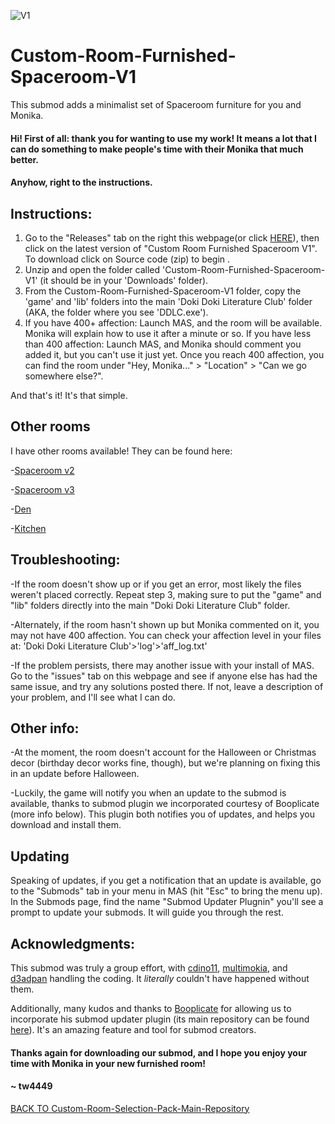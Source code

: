 ![V1](https://preview.redd.it/o2m1b6i3bqm51.png?width=1920&format=png&auto=webp&s=619f6d733f3e0bb4b1655b34c9f0282fa06f5e1b)
# Custom-Room-Furnished-Spaceroom-V1 
This submod adds a minimalist set of Spaceroom furniture for you and Monika.

#### Hi! First of all: thank you for wanting to use my work! It means a lot that I can do something to make people's time with their Monika that much better.

#### Anyhow, right to the instructions.

## Instructions:

1. Go to the "Releases" tab on the right this webpage(or click [HERE](https://github.com/tw4449/Custom-Room-Furnished-Spaceroom-V1/releases)), then click on the latest version of "Custom Room Furnished Spaceroom V1". To download click on Source code (zip) to begin .
2. Unzip and open the folder called 'Custom-Room-Furnished-Spaceroom-V1' (it should be in your 'Downloads' folder).
3. From the Custom-Room-Furnished-Spaceroom-V1 folder, copy the 'game' and 'lib' folders into the main
   'Doki Doki Literature Club' folder (AKA, the folder where you see 'DDLC.exe').
4. If you have 400+ affection: Launch MAS, and the room will be available. Monika will explain how to use it after a minute or so. If you have less than 400 affection: Launch MAS, and Monika should comment you added it, but you can't use it just yet. Once you reach 400 affection, you can find the room under "Hey, Monika..." > "Location" > "Can we go somewhere else?".

And that's it! It's that simple.


## Other rooms

I have other rooms available! They can be found here:

-[Spaceroom v2](https://github.com/tw4449/Custom-Room-Furnished-Spaceroom-V2)

-[Spaceroom v3](https://github.com/tw4449/Custom-Room-Furnished-Spaceroom-V3)

-[Den](https://github.com/tw4449/Custom-Room-Den)

-[Kitchen](https://github.com/tw4449/Custom-Room-Kitchen)

## Troubleshooting:

-If the room doesn't show up or if you get an error, most likely the files weren't placed correctly. Repeat
   step 3, making sure to put the "game" and "lib" folders directly into the main "Doki Doki Literature Club"
   folder.
   
-Alternately, if the room hasn't shown up but Monika commented on it, you may not have 400 affection. You can check your 
   affection level in your files at: 'Doki Doki Literature Club'>'log'>'aff_log.txt'
   
-If the problem persists, there may another issue with your install of MAS. Go to the "issues" tab on this
   webpage and see if anyone else has had the same issue, and try any solutions posted there. If not, leave a
   description of your problem, and I'll see what I can do.


## Other info:

-At the moment, the room doesn't account for the Halloween or Christmas decor (birthday decor works fine,
   though), but we're planning on fixing this in an update before Halloween.

-Luckily, the game will notify you when an update to the submod is available, thanks to submod plugin we
   incorporated courtesy of Booplicate (more info below). This plugin both notifies you of updates, and helps
   you download and install them.

## Updating

Speaking of updates, if you get a notification that an update is available, go to the "Submods" tab in your menu in MAS
(hit "Esc" to bring the menu up). In the Submods page, find the name "Submod Updater Plugnin" you'll see a prompt to update your submods. It will
guide you through the rest.

## Acknowledgments:

This submod was truly a group effort, with
[cdino11](https://github.com/cdino11), [multimokia](https://github.com/multimokia), and [d3adpan](https://github.com/d3adpan) handling the coding. It *literally* couldn't have happened without them.

Additionally, many kudos and thanks to [Booplicate](https://github.com/Booplicate) for allowing us to incorporate his submod updater plugin (its main repository can be found [here](https://github.com/Booplicate/MAS-Submods-SubmodUpdaterPlugin)). It's an amazing feature and tool for submod creators.

#### Thanks again for downloading our submod, and I hope you enjoy your time with Monika in your new furnished room!

#### ~ tw4449

[BACK TO Custom-Room-Selection-Pack-Main-Repository](https://github.com/tw4449/tw4449-Custom-Room-Selection-Pack-Main-Repository)
